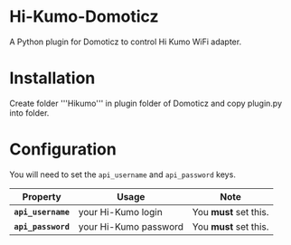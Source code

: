 # Hi-Kumo-Domoticz
A Python plugin for Domoticz to control Hi Kumo WiFi adapter.

# Installation
Create folder '''Hikumo''' in plugin folder of Domoticz and copy plugin.py into folder. 

# Configuration
You will need to set the ```api_username``` and ```api_password``` keys.

Property | Usage | Note
--- | --- | ---
**`api_username`** | your Hi-Kumo login | You **must** set this.
**`api_password`** | your Hi-Kumo password | You **must** set this.
